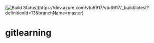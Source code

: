 [![Build Status](https://dev.azure.com/vtu6917/vtu6917/_apis/build/status/vtu6917-ASP.NET%20Core%20(.NET%20Framework)-CI%20(1)?branchName=master)](https://dev.azure.com/vtu6917/vtu6917/_build/latest?definitionId=13&branchName=master)

# gitlearning
